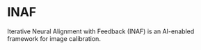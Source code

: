 # INAF
Iterative Neural Alignment with Feedback (INAF) is an AI-enabled framework for image calibration.
